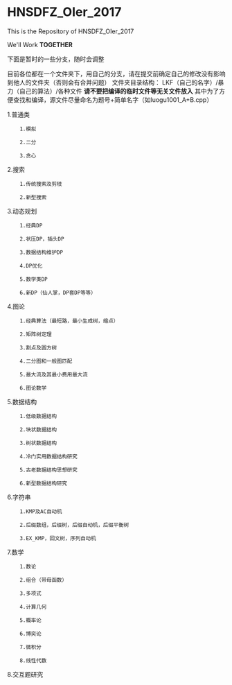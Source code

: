 ﻿# HNSDFZ_OIer_2017

This is the Repository of HNSDFZ_OIer_2017

We'll Work **TOGETHER**

下面是暂时的一些分支，随时会调整

目前各位都在一个文件夹下，用自己的分支，请在提交前确定自己的修改没有影响到他人的文件夹（否则会有合并问题）
文件夹目录结构：
LKF（自己的名字）/暴力（自己的算法）/各种文件
**请不要把编译的临时文件等无关文件放入**
其中为了方便查找和编译，源文件尽量命名为题号+简单名字（如luogu1001_A+B.cpp）


1.普通类

		1.模拟

		2.二分

		3.贪心

2.搜索

		1.传统搜索及剪枝

		2.新型搜索



3.动态规划

		1.经典DP

		2.状压DP，插头DP

		3.数据结构维护DP

		4.DP优化

		5.数学类DP

		6.新DP（仙人掌，DP套DP等等）


4.图论

		1.经典算法（最短路，最小生成树，缩点）

		2.矩阵树定理

		3.割点及圆方树

		4.二分图和一般图匹配

		5.最大流及其最小费用最大流

		6.图论数学

5.数据结构

		1.低级数据结构

		2.块状数据结构

		3.树状数据结构

		4.冷门实用数据结构研究

		5.古老数据结构思想研究

		6.新型数据结构研究


6.字符串

		1.KMP及AC自动机

		2.后缀数组，后缀树，后缀自动机，后缀平衡树

		3.EX_KMP，回文树，序列自动机


7.数学

		1.数论

		2.组合（带母函数）

		3.多项式

		4.计算几何

		5.概率论

		6.博奕论

		7.微积分

		8.线性代数


8.交互题研究
